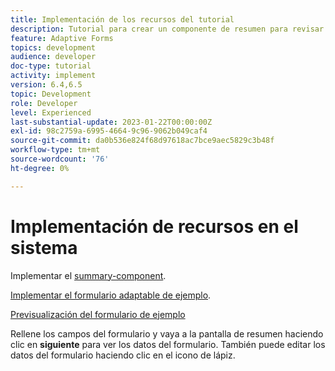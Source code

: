 ```yaml
---
title: Implementación de los recursos del tutorial
description: Tutorial para crear un componente de resumen para revisar los datos del formulario antes del envío.
feature: Adaptive Forms
topics: development
audience: developer
doc-type: tutorial
activity: implement
version: 6.4,6.5
topic: Development
role: Developer
level: Experienced
last-substantial-update: 2023-01-22T00:00:00Z
exl-id: 98c2759a-6995-4664-9c96-9062b049caf4
source-git-commit: da0b536e824f68d97618ac7bce9aec5829c3b48f
workflow-type: tm+mt
source-wordcount: '76'
ht-degree: 0%

---
```


# Implementación de recursos en el sistema

Implementar el [summary-component](assets/summarize-component.zip).

[Implementar el formulario adaptable de ejemplo](assets/sample-adaptive-form.zip).

[Previsualización del formulario de ejemplo](http://localhost:4502/content/dam/formsanddocuments/testsummary/jcr:content?wcmmode=disabled)

Rellene los campos del formulario y vaya a la pantalla de resumen haciendo clic en **siguiente** para ver los datos del formulario. También puede editar los datos del formulario haciendo clic en el icono de lápiz.

